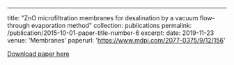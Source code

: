 ---
title: "ZnO microfiltration membranes for desalination by a vacuum flow-through evaporation method"
collection: publications
permalink: /publication/2015-10-01-paper-title-number-6
excerpt: 
date: 2019-11-23
venue: 'Membranes'
paperurl: 'https://www.mdpi.com/2077-0375/9/12/156'

[Download paper here](https://www.mdpi.com/2077-0375/9/12/156)

